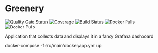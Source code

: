 # Greenery

[![Quality Gate Status](https://sonarcloud.io/api/project_badges/measure?project=greenery&metric=alert_status)](https://sonarcloud.io/dashboard?id=c2v4_greenery)
[![Coverage](https://sonarcloud.io/api/project_badges/measure?project=greenery&metric=coverage)](https://sonarcloud.io/component_measures?id=c2v4_greenery&metric=coverage)
[![Build Status](https://travis-ci.org/c2v4/greenery.svg?branch=master)](https://travis-ci.org/c2v4/greenery)
![Docker Pulls](https://img.shields.io/docker/pulls/c2v4/greenery.svg?label=greenery%20pulls)
![Docker Pulls](https://img.shields.io/docker/pulls/c2v4/greenery-raspberry.svg?label=greenery-raspberry%20pulls)

Application that collects data and displays it in a fancy Grafana dashboard

docker-compose -f src/main/docker/app.yml up

